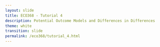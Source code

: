 ```yaml
---
layout: slide
title: ECO368 - Tutorial 4
description: Potential Outcome Models and Differences in Differences
theme: white
transition: slide
permalink: /eco368/tutorial_4.html
---
```

<section data-markdown data-separator="^\r?\n----\r?\n" data-separator-vertical="^\r?\n--\r?\n">
<script type="text/template">



## Potential Outcome Models and Differences in Differences
### ECO368 - Tutorial 4

![U of T Logo](u_of_t_crest.svg)

[Dario Toman](https://dariotoman.com/)

dario.toman@mail.utoronto.ca

----
## Potential Outcome Models
(Reference: Angrist & Pischke - _Mostly Harmless Econometrics_)

----

### Probability Recap

To understand this tutorial, it is crucial that you understand conditional expectations:

$$ \mathbb{E}[X|Y=y] $$


----

### Questions?


 
(Reminder - I have OH after tutorial)

</script>
</section>